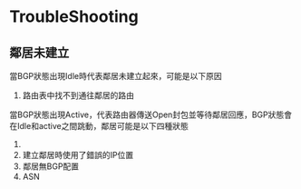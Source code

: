 # TroubleShooting #

## 鄰居未建立 ## 

當BGP狀態出現Idle時代表鄰居未建立起來，可能是以下原因

1. 路由表中找不到通往鄰居的路由

當BGP狀態出現Active，代表路由器傳送Open封包並等待鄰居回應，BGP狀態會在Idle和active之間跳動，鄰居可能是以下四種狀態

1. 
2. 建立鄰居時使用了錯誤的IP位置
3. 鄰居無BGP配置
4. ASN